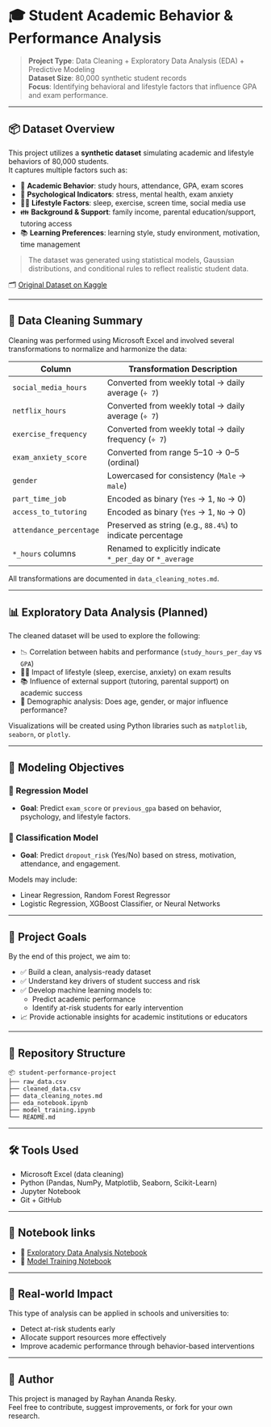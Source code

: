 # 🎓 Student Academic Behavior & Performance Analysis

> **Project Type**: Data Cleaning + Exploratory Data Analysis (EDA) + Predictive Modeling  
> **Dataset Size**: 80,000 synthetic student records  
> **Focus**: Identifying behavioral and lifestyle factors that influence GPA and exam performance.

---

## 📦 Dataset Overview

This project utilizes a **synthetic dataset** simulating academic and lifestyle behaviors of 80,000 students.  
It captures multiple factors such as:

- 🎯 **Academic Behavior**: study hours, attendance, GPA, exam scores  
- 🧠 **Psychological Indicators**: stress, mental health, exam anxiety  
- 🏃‍♂️ **Lifestyle Factors**: sleep, exercise, screen time, social media use  
- 👪 **Background & Support**: family income, parental education/support, tutoring access  
- 📚 **Learning Preferences**: learning style, study environment, motivation, time management

> The dataset was generated using statistical models, Gaussian distributions, and conditional rules to reflect realistic student data.

🗂️ [Original Dataset on Kaggle](https://www.kaggle.com/datasets/aryan208/student-habits-and-academic-performance-dataset)

---

## 🧼 Data Cleaning Summary

Cleaning was performed using Microsoft Excel and involved several transformations to normalize and harmonize the data:

| Column                        | Transformation Description                                 |
|------------------------------|------------------------------------------------------------|
| `social_media_hours`         | Converted from weekly total → daily average (`÷ 7`)       |
| `netflix_hours`              | Converted from weekly total → daily average (`÷ 7`)       |
| `exercise_frequency`         | Converted from weekly total → daily frequency (`÷ 7`)     |
| `exam_anxiety_score`         | Converted from range 5–10 → 0–5 (ordinal)                  |
| `gender`                     | Lowercased for consistency (`Male` → `male`)              |
| `part_time_job`              | Encoded as binary (`Yes` → 1, `No` → 0)                   |
| `access_to_tutoring`         | Encoded as binary (`Yes` → 1, `No` → 0)                   |
| `attendance_percentage`      | Preserved as string (e.g., `88.4%`) to indicate percentage |
| `*_hours` columns            | Renamed to explicitly indicate `*_per_day` or `*_average` |

All transformations are documented in `data_cleaning_notes.md`.

---

## 📊 Exploratory Data Analysis (Planned)

The cleaned dataset will be used to explore the following:

- 📉 Correlation between habits and performance (`study_hours_per_day` vs `GPA`)
- 🧘‍♀️ Impact of lifestyle (sleep, exercise, anxiety) on exam results
- 📚 Influence of external support (tutoring, parental support) on academic success
- 🧩 Demographic analysis: Does age, gender, or major influence performance?

Visualizations will be created using Python libraries such as `matplotlib`, `seaborn`, or `plotly`.

---

## 🤖 Modeling Objectives

### 🔁 Regression Model
- **Goal**: Predict `exam_score` or `previous_gpa` based on behavior, psychology, and lifestyle factors.

### 🚦 Classification Model
- **Goal**: Predict `dropout_risk` (Yes/No) based on stress, motivation, attendance, and engagement.

Models may include:
- Linear Regression, Random Forest Regressor
- Logistic Regression, XGBoost Classifier, or Neural Networks

---

## 🎯 Project Goals

By the end of this project, we aim to:

- ✅ Build a clean, analysis-ready dataset
- ✅ Understand key drivers of student success and risk
- ✅ Develop machine learning models to:
  - Predict academic performance
  - Identify at-risk students for early intervention
- 📈 Provide actionable insights for academic institutions or educators

---

## 📁 Repository Structure

```
📦 student-performance-project
├── raw_data.csv
├── cleaned_data.csv
├── data_cleaning_notes.md
├── eda_notebook.ipynb
├── model_training.ipynb
└── README.md
```

---

## 🛠️ Tools Used

- Microsoft Excel (data cleaning)
- Python (Pandas, NumPy, Matplotlib, Seaborn, Scikit-Learn)
- Jupyter Notebook
- Git + GitHub

---
## 📓 Notebook links


- 📓 [Exploratory Data Analysis Notebook](https://colab.research.google.com/drive/12_r25CkAcZLfnu8N0DvDLoy8YQ7XPwXp?usp=sharing)
- 🤖 [Model Training Notebook](https://drive.google.com/file/d/1SQUiXk6FLTwP9OjejNruoLQZBy-zTtS3/view?usp=sharing)

---

## 💼 Real-world Impact

This type of analysis can be applied in schools and universities to:

- Detect at-risk students early
- Allocate support resources more effectively
- Improve academic performance through behavior-based interventions

---

## 🙋 Author

This project is managed by Rayhan Ananda Resky.  
Feel free to contribute, suggest improvements, or fork for your own research.

